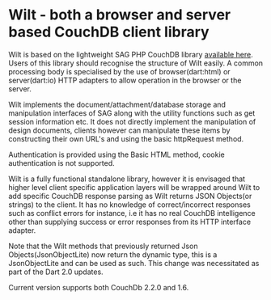 # Wilt - both a browser and server based CouchDB client library

Wilt is based on the lightweight SAG PHP CouchDB library [available here](https://github.com/sbisbee/sag).
Users of this library should recognise the structure of Wilt easily. A common processing body is 
specialised by the use of browser(dart:html) or server(dart:io) HTTP adapters to allow operation in the
browser or the server.  

Wilt implements the document/attachment/database storage and manipulation interfaces of SAG along with
the utility functions such as get session information etc. It does not directly implement the
manipulation of design documents, clients however can manipulate these items by constructing their 
own URL's and using the basic httpRequest method.

Authentication is provided using the Basic HTML method, cookie authentication is not
supported.

Wilt is a fully functional standalone library, however it is envisaged that higher level client
specific application layers will be wrapped around Wilt to add specific CouchDB response parsing as
Wilt returns JSON Objects(or strings) to the client. It has no knowledge of correct/incorrect responses
such as conflict errors for instance, i.e it has no real CouchDB intelligence other than supplying success
or error responses from its HTTP interface adapter.

Note that the Wilt methods that previously returned Json Objects(JsonObjectLite) now return the dynamic type,
this is a JsonObjectLite and can be used as such. This change was necessitated as part of the
Dart 2.0 updates.

Current version supports both CouchDb 2.2.0 and 1.6.
